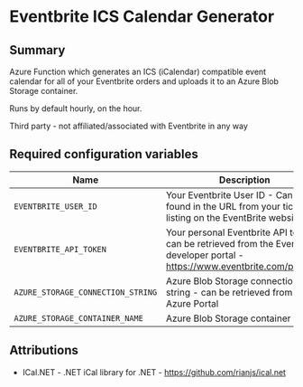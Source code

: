 ﻿# Eventbrite ICS Calendar Generator

## Summary

Azure Function which generates an ICS (iCalendar) compatible event calendar for all of your Eventbrite orders and
uploads it to an Azure Blob Storage container.

Runs by default hourly, on the hour.

Third party - not affiliated/associated with Eventbrite in any way

## Required configuration variables

| Name                            | Description                                                                                                                        |
|---------------------------------|------------------------------------------------------------------------------------------------------------------------------------|
| `EVENTBRITE_USER_ID`              | Your Eventbrite User ID - Can be found in the URL from your ticket   listing on the EventBrite website                             |
| `EVENTBRITE_API_TOKEN`            | Your personal Eventbrite API token - can be retrieved from the Eventbrite   developer portal - https://www.eventbrite.com/platform |
| `AZURE_STORAGE_CONNECTION_STRING` | Azure Blob Storage connection string - can be retrieved from the Azure   Portal                                                    |
| `AZURE_STORAGE_CONTAINER_NAME`    | Azure Blob Storage container name                                                                                                  |

## Attributions

* ICal.NET - .NET iCal library for .NET - https://github.com/rianjs/ical.net
